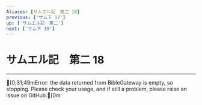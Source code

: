 ```yaml
---
Aliases: [サムエル記　第二 18]
previous: ['サム下 17']
up: ['サムエル記　第二']
next: ['サム下 19']
---
```

# サムエル記　第二 18

***
[0;31;49mError: the data returned from BibleGateway is empty, so stopping. Please check your usage, and if still a problem, please raise an issue on GitHub.[0m
